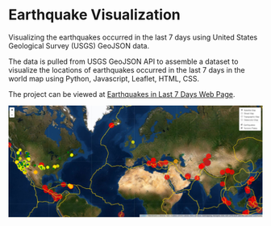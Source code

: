 # Earthquake Visualization
Visualizing the earthquakes occurred in the last 7 days using United States Geological Survey (USGS) GeoJSON data. 

The data is pulled from USGS GeoJSON API to assemble a dataset to visualize the locations of earthquakes occurred in the last 7 days in the world map using Python, Javascript, Leaflet, HTML, CSS.

The project can be viewed at [Earthquakes in Last 7 Days Web Page](https://ahmedgurbuz.github.io/earthquakes/index.html "Earthquakes in Last 7 Days Web Page"). 

<img src="images/map.JPG">
